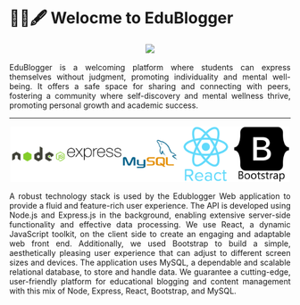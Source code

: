 # 👨‍💻🖋️ Welocme to EduBlogger

<div align="justify">
<div align="center" >
    <img src="https://raw.githubusercontent.com/EduBlogger/imgs/main/logo.png?token=GHSAT0AAAAAACG27IAPAGOVVOXZYE6SWS3GZJUZAXQ" width="300">
</div>
    <p>EduBlogger is a welcoming platform where students can express themselves without judgment, promoting individuality and mental well-being. It offers a safe space for sharing and connecting with peers, fostering a community where self-discovery and mental wellness thrive, promoting personal growth and academic success.</p>
</div>

---

<div align="center">
<a href="https://nodejs.org" target="_blank" rel="noreferrer"> <img src="https://raw.githubusercontent.com/devicons/devicon/master/icons/nodejs/nodejs-original-wordmark.svg" alt="nodejs" width="100" height="100"/></a><a href="https://expressjs.com" target="_blank" rel="noreferrer"><img src="https://raw.githubusercontent.com/devicons/devicon/master/icons/express/express-original-wordmark.svg" alt="express" width="100" height="100"/></a><a href="https://www.mysql.com/" target="_blank" rel="noreferrer"><img src="https://raw.githubusercontent.com/devicons/devicon/master/icons/mysql/mysql-original-wordmark.svg" alt="mysql" width="100" height="100"/></a><a href="https://reactjs.org/" target="_blank" rel="noreferrer"><img src="https://raw.githubusercontent.com/devicons/devicon/master/icons/react/react-original-wordmark.svg" alt="react" width="100" height="100"/></a><a href="https://getbootstrap.com" target="_blank" rel="noreferrer"></a><img src="https://raw.githubusercontent.com/devicons/devicon/master/icons/bootstrap/bootstrap-plain-wordmark.svg" alt="bootstrap" width="100" height="100"/></a> 
    <p align="justify">A robust technology stack is used by the Edublogger Web application to provide a fluid and feature-rich user experience. The API is developed using Node.js and Express.js in the background, enabling extensive server-side functionality and effective data processing. We use React, a dynamic JavaScript toolkit, on the client side to create an engaging and adaptable web front end. Additionally, we used Bootstrap to build a simple, aesthetically pleasing user experience that can adjust to different screen sizes and devices. The application uses MySQL, a dependable and scalable relational database, to store and handle data. We guarantee a cutting-edge, user-friendly platform for educational blogging and content management with this mix of Node, Express, React, Bootstrap, and MySQL.</p>
</div>



